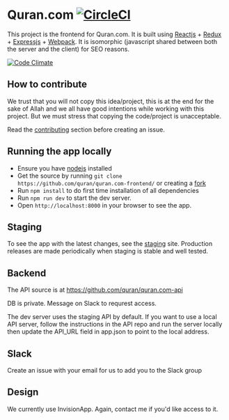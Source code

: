 # Quran.com [![CircleCI](https://circleci.com/gh/quran/quran.com-frontend.svg?style=svg)](https://circleci.com/gh/quran/common-components)

This project is the frontend for Quran.com. It is built using
[Reactjs] + [Redux] + [Expressjs] + [Webpack]. It is isomorphic (javascript shared
between both the server and the client) for SEO reasons.

[![Code Climate](https://codeclimate.com/github/quran/quran.com-frontend.png)](https://codeclimate.com/github/quran/quran.com-frontend)

## How to contribute
We trust that you will not copy this idea/project, this is at the end for the sake of Allah and we all have good intentions while working with this project. But we must stress that copying the code/project is unacceptable.

Read the [contributing] section before creating an issue.

## Running the app locally
- Ensure you have [nodejs] installed
- Get the source by running `git clone https://github.com/quran/quran.com-frontend/` or creating a [fork]
- Run `npm install` to do first time installation of all dependencies
- Run `npm run dev` to start the dev server. 
- Open `http://localhost:8000` in your browser to see the app.

## Staging
To see the app with the latest changes, see the [staging] site. Production releases are made periodically when staging is stable and well tested.

## Backend
The API source is at https://github.com/quran/quran.com-api

DB is private. Message on Slack to requrest access.

The dev server uses the staging API by default. If you want to use a local API server, follow the instructions in the API repo and run the server locally then update the API_URL field in app.json to point to the local address.

## Slack
Create an issue with your email for us to add you to the Slack group

## Design
We currently use InvisionApp. Again, contact me if you'd like access to it.


[Reactjs]: https://facebook.github.io/react/docs/getting-started.html
[Redux]: http://redux.js.org/
[styled-components]: http://styled-components.com
[Expressjs]: http://expressjs.com/en/starter/hello-world.html
[Webpack]: http://webpack.github.io/docs/what-is-webpack.html
[nodejs]: https://nodejs.org/en/
[contributing]: .github/CONTRIBUTING.md
[fork]: https://help.github.com/articles/fork-a-repo/
[staging]: https://staging.quran.com
